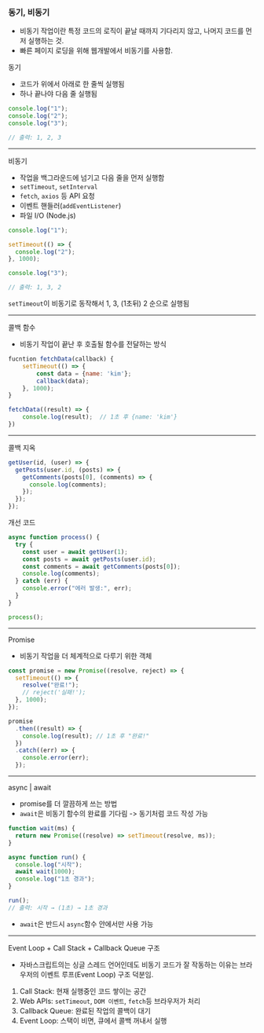 ### 동기, 비동기

- 비동기 작업이란 특정 코드의 로직이 끝날 때까지 기다리지 않고, 나머지 코드를 먼저 실행하는 것.
- 빠른 페이지 로딩을 위해 웹개발에서 비동기를 사용함.

동기

- 코드가 위에서 아래로 한 줄씩 실행됨
- 하나 끝나야 다음 줄 실행됨

```js
console.log("1");
console.log("2");
console.log("3");

// 출력: 1, 2, 3
```

---

비동기

- 작업을 백그라운드에 넘기고 다음 줄을 먼저 실행함
- `setTimeout`, `setInterval`
- `fetch`, `axios` 등 API 요청
- 이벤트 핸들러(`addEventListener`)
- 파일 I/O (Node.js)

```js
console.log("1");

setTimeout(() => {
  console.log("2");
}, 1000);

console.log("3");

// 출력: 1, 3, 2
```

`setTimeout`이 비동기로 동작해서 1, 3, (1초뒤) 2 순으로 실행됨

---

콜백 함수

- 비동기 작업이 끝난 후 호출될 함수를 전달하는 방식

```js
fucntion fetchData(callback) {
    setTimeout(() => {
        const data = {name: 'kim'};
        callback(data);
    }, 1000);
}

fetchData((result) => {
    console.log(result);  // 1초 후 {name: 'kim'}
})

```

---

콜백 지옥

```js
getUser(id, (user) => {
  getPosts(user.id, (posts) => {
    getComments(posts[0], (comments) => {
      console.log(comments);
    });
  });
});
```

개선 코드

```js
async function process() {
  try {
    const user = await getUser(1);
    const posts = await getPosts(user.id);
    const comments = await getComments(posts[0]);
    console.log(comments);
  } catch (err) {
    console.error("에러 발생:", err);
  }
}

process();
```

---

Promise

- 비동기 작업을 더 체계적으로 다루기 위한 객체

```js
const promise = new Promise((resolve, reject) => {
  setTimeout(() => {
    resolve("완료!");
    // reject('실패!');
  }, 1000);
});

promise
  .then((result) => {
    console.log(result); // 1초 후 "완료!"
  })
  .catch((err) => {
    console.error(err);
  });
```

---

async | await

- promise를 더 깔끔하게 쓰는 방법
- `await`은 비동기 함수의 완료를 기다림 -> 동기처럼 코드 작성 가능

```js
function wait(ms) {
  return new Promise((resolve) => setTimeout(resolve, ms));
}

async function run() {
  console.log("시작");
  await wait(1000);
  console.log("1초 경과");
}

run();
// 출력: 시작 → (1초) → 1초 경과
```

- `await`은 반드시 `async`함수 안에서만 사용 가능

---

Event Loop + Call Stack + Callback Queue 구조

- 자바스크립트의는 싱글 스레드 언어인데도 비동기 코드가 잘 작동하는 이유는 브라우저의 이벤트 루프(Event Loop) 구조 덕분임.

1. Call Stack: 현재 실행중인 코드 쌓이는 공간
2. Web APIs: `setTimeout`, `DOM 이벤트`, `fetch`등 브라우저가 처리
3. Callback Queue: 완료된 작업의 콜백이 대기
4. Event Loop: 스택이 비면, 큐에서 콜백 꺼내서 실행
